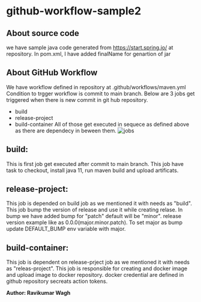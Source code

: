 # github-workflow-sample2

## About source code
we have sample java code generated from https://start.spring.io/ at repository.
In pom.xml, I have added finalName for genartion of jar

## About GitHub Workflow
We have workflow defined in repository at .github/workflows/maven.yml
Condition to trgger workflow is commit to main branch.
Below are 3 jobs get triggered when there is new commit in git hub repository.
- build
- release-project
- build-container
All of those get executed in sequece as defined above as there are dependecy in beween them.
![jobs](https://prnt.sc/Cfjm4_mkbCvW)
## build:
This is first job get executed after commit to main branch. This job have task to checkout, install java 11, run maven build and upload artificats.

## release-project:
This job is depended on build job as we mentioned it with needs as "build". This job bump the version of release and use it while creating relase. In bump we have added bump for "patch" default will be "minor". release version example like as 0.0.0(major.minor.patch). To set major as bump update DEFAULT_BUMP env variable with major.

## build-container:
This job is dependent on release-prject job as we mentioned it with needs as "releas-project". This job is responsible for creating and docker image and upload image to docker repository. docker credential are defined in github repository secreats action tokens.


**Author: Ravikumar Wagh**
